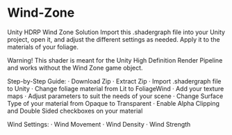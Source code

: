 # Wind-Zone
Unity HDRP Wind Zone Solution
Import this .shadergraph file into your Unity project, open it, and adjust the different settings as needed. Apply it to the materials of your foliage.

Warning! This shader is meant for the Unity High Definition Render Pipeline and works without the Wind Zone game object.

Step-by-Step Guide:
· Download Zip
· Extract Zip
· Import .shadergraph file to Unity
· Change foliage material from Lit to FoliageWind
· Add your texture maps
· Adjust parameters to suit the needs of your scene
· Change Surface Type of your material from Opaque to Transparent
· Enable Alpha Clipping and Double Sided checkboxes on your material

Wind Settings:
· Wind Movement
· Wind Density
· Wind Strength
